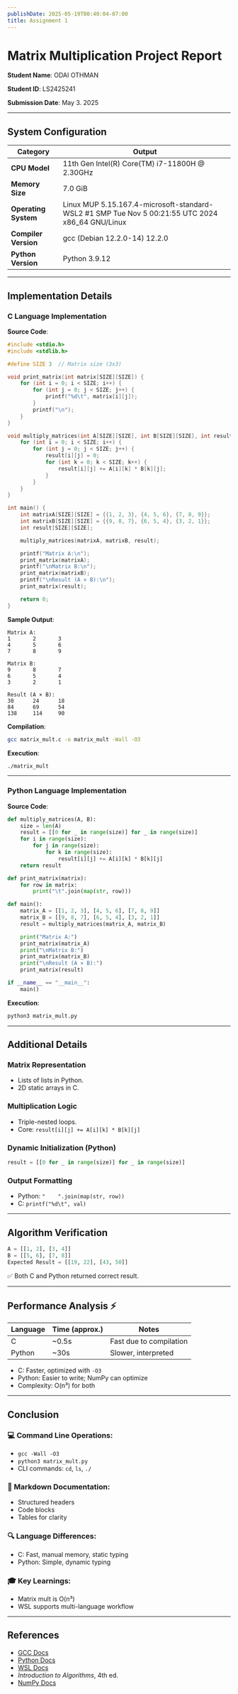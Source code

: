 ```yaml
---
publishDate: 2025-05-19T00:40:04-07:00
title: Assignment 1
---
```


# Matrix Multiplication Project Report

**Student Name**: ODAI OTHMAN 

**Student ID**: LS2425241

**Submission Date**: May 3. 2025

---

## System Configuration

| Category           | Output                                                                                   |
|--------------------|-------------------------------------------------------------------------------------------|
| **CPU Model**       | 11th Gen Intel(R) Core(TM) i7-11800H @ 2.30GHz                                           |
| **Memory Size**     | 7.0 GiB                                                                                   |
| **Operating System**| Linux MUP 5.15.167.4-microsoft-standard-WSL2 #1 SMP Tue Nov 5 00:21:55 UTC 2024 x86_64 GNU/Linux |
| **Compiler Version**| gcc (Debian 12.2.0-14) 12.2.0                                                            |
| **Python Version**  | Python 3.9.12                                                                             |

---

## Implementation Details

### C Language Implementation

**Source Code**:
```c
#include <stdio.h>
#include <stdlib.h>

#define SIZE 3  // Matrix size (3x3)

void print_matrix(int matrix[SIZE][SIZE]) {
    for (int i = 0; i < SIZE; i++) {
        for (int j = 0; j < SIZE; j++) {
            printf("%d\t", matrix[i][j]);
        }
        printf("\n");
    }
}

void multiply_matrices(int A[SIZE][SIZE], int B[SIZE][SIZE], int result[SIZE][SIZE]) {
    for (int i = 0; i < SIZE; i++) {
        for (int j = 0; j < SIZE; j++) {
            result[i][j] = 0;
            for (int k = 0; k < SIZE; k++) {
                result[i][j] += A[i][k] * B[k][j];
            }
        }
    }
}

int main() {
    int matrixA[SIZE][SIZE] = {{1, 2, 3}, {4, 5, 6}, {7, 8, 9}};
    int matrixB[SIZE][SIZE] = {{9, 8, 7}, {6, 5, 4}, {3, 2, 1}};
    int result[SIZE][SIZE];

    multiply_matrices(matrixA, matrixB, result);

    printf("Matrix A:\n");
    print_matrix(matrixA);
    printf("\nMatrix B:\n");
    print_matrix(matrixB);
    printf("\nResult (A × B):\n");
    print_matrix(result);

    return 0;
}
```

**Sample Output**:
```
Matrix A:
1       2       3
4       5       6
7       8       9

Matrix B:
9       8       7
6       5       4
3       2       1

Result (A × B):
30      24      18
84      69      54
138     114     90
```

**Compilation**:
```bash
gcc matrix_mult.c -o matrix_mult -Wall -O3
```

**Execution**:
```bash
./matrix_mult
```

---

### Python Language Implementation

**Source Code**:
```python
def multiply_matrices(A, B):
    size = len(A)
    result = [[0 for _ in range(size)] for _ in range(size)]
    for i in range(size):
        for j in range(size):
            for k in range(size):
                result[i][j] += A[i][k] * B[k][j]
    return result

def print_matrix(matrix):
    for row in matrix:
        print("\t".join(map(str, row)))

def main():
    matrix_A = [[1, 2, 3], [4, 5, 6], [7, 8, 9]]
    matrix_B = [[9, 8, 7], [6, 5, 4], [3, 2, 1]]
    result = multiply_matrices(matrix_A, matrix_B)

    print("Matrix A:")
    print_matrix(matrix_A)
    print("\nMatrix B:")
    print_matrix(matrix_B)
    print("\nResult (A × B):")
    print_matrix(result)

if __name__ == "__main__":
    main()
```

**Execution**:
```bash
python3 matrix_mult.py
```

---

## Additional Details

### Matrix Representation
- Lists of lists in Python.
- 2D static arrays in C.

### Multiplication Logic
- Triple-nested loops.
- Core: `result[i][j] += A[i][k] * B[k][j]`

### Dynamic Initialization (Python)
```python
result = [[0 for _ in range(size)] for _ in range(size)]
```

### Output Formatting
- Python: `"	".join(map(str, row))`
- C: `printf("%d\t", val)`

---

## Algorithm Verification

```python
A = [[1, 2], [3, 4]]
B = [[5, 6], [7, 8]]
Expected Result = [[19, 22], [43, 50]]
```

✅ Both C and Python returned correct result.

---

## Performance Analysis ⚡

| Language | Time (approx.) | Notes                                       |
|----------|----------------|---------------------------------------------|
| C        | ~0.5s          | Fast due to compilation                     |
| Python   | ~30s           | Slower, interpreted                         |

- C: Faster, optimized with `-O3`
- Python: Easier to write; NumPy can optimize
- Complexity: O(n³) for both

---

## Conclusion

### 💻 Command Line Operations:
- `gcc -Wall -O3`
- `python3 matrix_mult.py`
- CLI commands: `cd`, `ls`, `./`

### 📝 Markdown Documentation:
- Structured headers
- Code blocks
- Tables for clarity

### 🔍 Language Differences:
- C: Fast, manual memory, static typing
- Python: Simple, dynamic typing

### 🎓 Key Learnings:
- Matrix mult is O(n³)
- WSL supports multi-language workflow

---

## References

- [GCC Docs](https://gcc.gnu.org/onlinedocs/)
- [Python Docs](https://docs.python.org/3/)
- [WSL Docs](https://learn.microsoft.com/windows/wsl/)
- *Introduction to Algorithms*, 4th ed.
- [NumPy Docs](https://numpy.org/doc/)
